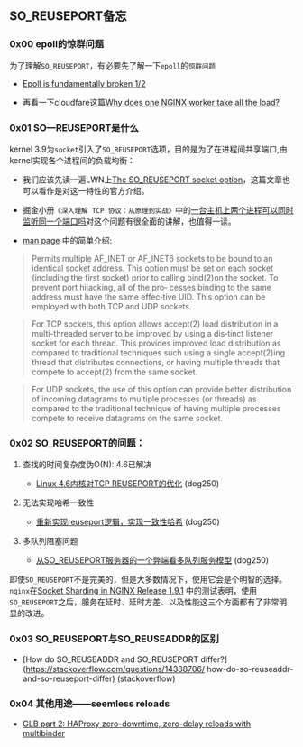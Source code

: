 ## SO_REUSEPORT备忘

### 0x00 epoll的惊群问题
为了理解`SO_REUSEPORT`，有必要先了解一下`epoll`的`惊群问题`
- [Epoll is fundamentally broken 1/2](https://idea.popcount.org/2017-02-20-epoll-is-fundamentally-broken-12/)

- 再看一下cloudfare这篇[Why does one NGINX worker take all the load?](https://blog.cloudflare.com/the-sad-state-of-linux-socket-balancing/)

### 0x01 SO—REUSEPORT是什么

kernel 3.9为`socket`引入了`SO_REUSEPORT`选项，目的是为了在进程间共享端口,由kernel实现各个进程间的负载均衡：
- 我们应该先读一遍LWN上[The SO_REUSEPORT socket option](https://lwn.net/Articles/542629/)，这篇文章也可以看作是对这一特性的官方介绍。

- 掘金小册`《深入理解 TCP 协议：从原理到实战》`中的[一台主机上两个进程可以同时监听同一个端口吗](https://juejin.im/book/6844733788681928712/section/6844733788832923661)对这个问题有很全面的讲解，也值得一读。

- [man page](https://man7.org/linux/man-pages/man7/socket.7.html) 中的简单介绍:
> Permits multiple AF_INET or AF_INET6 sockets to be bound to an identical socket address.  This option must be set on each socket (including the first socket) prior to calling bind(2)on the socket.  To prevent port hijacking, all of the pro‐
cesses binding to the same address must have the same effec‐tive UID.  This option can be employed with both TCP and UDP sockets.

> For TCP sockets, this option allows accept(2) load distribution in a multi-threaded server to be improved by using a dis‐tinct listener socket for each thread.  This provides improved load distribution as compared to traditional techniques such using a single accept(2)ing thread that distributes connections, or having multiple threads that compete to accept(2) from the same socket.

> For UDP sockets, the use of this option can provide better distribution of incoming datagrams to multiple processes (or threads) as compared to the traditional technique of having multiple processes compete to receive datagrams on the same socket.


### 0x02 SO_REUSEPORT的问题：
1. 查找的时间复杂度伪O(N): 4.6已解决
    - [Linux 4.6内核对TCP REUSEPORT的优化](https://blog.csdn.net/dog250/article/details/51510823) (dog250)
2. 无法实现哈希一致性
    - [重新实现reuseport逻辑，实现一致性哈希](https://blog.csdn.net/dog250/article/details/89268404) (dog250)

3. 多队列阻塞问题
    - [从SO_REUSEPORT服务器的一个弊端看多队列服务模型](https://blog.csdn.net/dog250/article/details/107227145) (dog250)

即使`SO_REUSEPORT`不是完美的，但是大多数情况下，使用它会是个明智的选择。`nginx`在[Socket Sharding in NGINX Release 1.9.1](https://www.nginx.com/blog/socket-sharding-nginx-release-1-9-1/) 中的测试表明，使用`SO_REUSEPORT`之后，服务在延时、延时方差、以及性能这三个方面都有了非常明显的改进。

### 0x03 SO_REUSEPORT与SO_REUSEADDR的区别
- [How do SO_REUSEADDR and SO_REUSEPORT differ?](https://stackoverflow.com/questions/14388706/ how-do-so-reuseaddr-and-so-reuseport-differ) (stackoverflow)


### 0x04 其他用途——seemless reloads
- [GLB part 2: HAProxy zero-downtime, zero-delay reloads with multibinder](https://github.blog/2016-12-01-glb-part-2-haproxy-zero-downtime-zero-delay-reloads-with-multibinder/)


